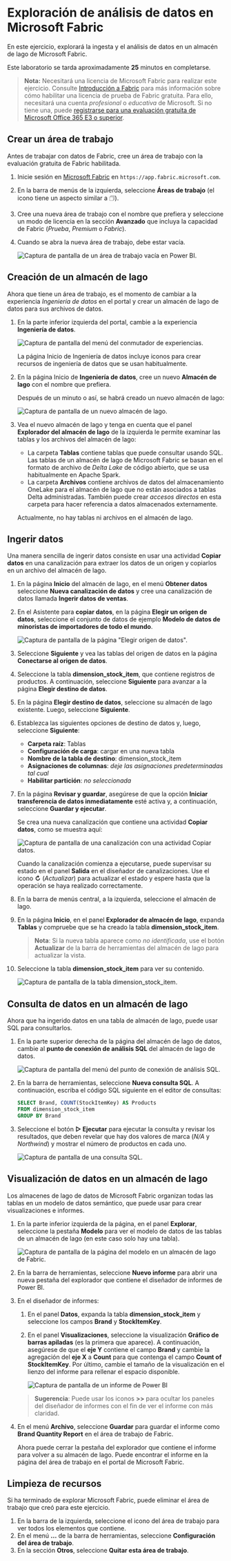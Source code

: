 # Exploración de análisis de datos en Microsoft Fabric

En este ejercicio, explorará la ingesta y el análisis de datos en un almacén de lago de Microsoft Fabric.

Este laboratorio se tarda aproximadamente **25** minutos en completarse.

> **Nota:** Necesitará una licencia de Microsoft Fabric para realizar este ejercicio. Consulte [Introducción a Fabric](https://learn.microsoft.com/fabric/get-started/fabric-trial) para más información sobre cómo habilitar una licencia de prueba de Fabric gratuita. Para ello, necesitará una cuenta *profesional* o *educativa* de Microsoft. Si no tiene una, puede [registrarse para una evaluación gratuita de Microsoft Office 365 E3 o superior](https://www.microsoft.com/microsoft-365/business/compare-more-office-365-for-business-plans).

## Crear un área de trabajo

Antes de trabajar con datos de Fabric, cree un área de trabajo con la evaluación gratuita de Fabric habilitada.

1. Inicie sesión en [Microsoft Fabric](https://app.fabric.microsoft.com) en `https://app.fabric.microsoft.com`.
2. En la barra de menús de la izquierda, seleccione **Áreas de trabajo** (el icono tiene un aspecto similar a &#128455;).
3. Cree una nueva área de trabajo con el nombre que prefiera y seleccione un modo de licencia en la sección **Avanzado** que incluya la capacidad de Fabric (*Prueba*, *Premium* o *Fabric*).
4. Cuando se abra la nueva área de trabajo, debe estar vacía.

    ![Captura de pantalla de un área de trabajo vacía en Power BI.](./images/new-workspace.png)

## Creación de un almacén de lago

Ahora que tiene un área de trabajo, es el momento de cambiar a la experiencia *Ingeniería de datos* en el portal y crear un almacén de lago de datos para sus archivos de datos.

1. En la parte inferior izquierda del portal, cambie a la experiencia **Ingeniería de datos**.

    ![Captura de pantalla del menú del conmutador de experiencias.](./images/fabric-switcher.png)

    La página Inicio de Ingeniería de datos incluye iconos para crear recursos de ingeniería de datos que se usan habitualmente.

2. En la página Inicio de **Ingeniería de datos**, cree un nuevo **Almacén de lago** con el nombre que prefiera.

    Después de un minuto o así, se habrá creado un nuevo almacén de lago:

    ![Captura de pantalla de un nuevo almacén de lago.](./images/new-lakehouse.png)

3. Vea el nuevo almacén de lago y tenga en cuenta que el panel **Explorador del almacén de lago** de la izquierda le permite examinar las tablas y los archivos del almacén de lago:
    - La carpeta **Tablas** contiene tablas que puede consultar usando SQL. Las tablas de un almacén de lago de Microsoft Fabric se basan en el formato de archivo de *Delta Lake* de código abierto, que se usa habitualmente en Apache Spark.
    - La carpeta **Archivos** contiene archivos de datos del almacenamiento OneLake para el almacén de lago que no están asociados a tablas Delta administradas. También puede crear *accesos directos* en esta carpeta para hacer referencia a datos almacenados externamente.

    Actualmente, no hay tablas ni archivos en el almacén de lago.

## Ingerir datos

Una manera sencilla de ingerir datos consiste en usar una actividad **Copiar datos** en una canalización para extraer los datos de un origen y copiarlos en un archivo del almacén de lago.

1. En la página **Inicio** del almacén de lago, en el menú **Obtener datos** seleccione **Nueva canalización de datos** y cree una canalización de datos llamada **Ingerir datos de ventas**.
1. En el Asistente para **copiar datos**, en la página **Elegir un origen de datos**, seleccione el conjunto de datos de ejemplo **Modelo de datos de minoristas de importadores de todo el mundo**.

    ![Captura de pantalla de la página "Elegir origen de datos".](./images/choose-data-source.png)

1. Seleccione **Siguiente** y vea las tablas del origen de datos en la página **Conectarse al origen de datos**.
1. Seleccione la tabla **dimension_stock_item**, que contiene registros de productos. A continuación, seleccione **Siguiente** para avanzar a la página **Elegir destino de datos**.
1. En la página **Elegir destino de datos**, seleccione su almacén de lago existente. Luego, seleccione **Siguiente**.
1. Establezca las siguientes opciones de destino de datos y, luego, seleccione **Siguiente**:
    - **Carpeta raíz**: Tablas
    - **Configuración de carga**: cargar en una nueva tabla
    - **Nombre de la tabla de destino**: dimension_stock_item
    - **Asignaciones de columnas**: *deje las asignaciones predeterminadas tal cual*
    - **Habilitar partición**: *no seleccionada*
1. En la página **Revisar y guardar**, asegúrese de que la opción **Iniciar transferencia de datos inmediatamente** esté activa y, a continuación, seleccione **Guardar y ejecutar**.

    Se crea una nueva canalización que contiene una actividad **Copiar datos**, como se muestra aquí:

    ![Captura de pantalla de una canalización con una actividad Copiar datos.](./images/copy-data-pipeline.png)

    Cuando la canalización comienza a ejecutarse, puede supervisar su estado en el panel **Salida** en el diseñador de canalizaciones. Use el icono **&#8635;** (*Actualizar*) para actualizar el estado y espere hasta que la operación se haya realizado correctamente.

1. En la barra de menús central, a la izquierda, seleccione el almacén de lago.
1. En la página **Inicio**, en el panel **Explorador de almacén de lago**, expanda **Tablas** y compruebe que se ha creado la tabla **dimension_stock_item**.

    > **Nota**: Si la nueva tabla aparece como *no identificada*, use el botón **Actualizar** de la barra de herramientas del almacén de lago para actualizar la vista.

1. Seleccione la tabla **dimension_stock_item** para ver su contenido.

    ![Captura de pantalla de la tabla dimension_stock_item.](./images/dimProduct.png)

## Consulta de datos en un almacén de lago

Ahora que ha ingerido datos en una tabla de almacén de lago, puede usar SQL para consultarlos.

1. En la parte superior derecha de la página del almacén de lago de datos, cambie al **punto de conexión de análisis SQL** del almacén de lago de datos.

    ![Captura de pantalla del menú del punto de conexión de análisis SQL.](./images/endpoint-switcher.png)

1. En la barra de herramientas, seleccione **Nueva consulta SQL**. A continuación, escriba el código SQL siguiente en el editor de consultas:

    ```sql
    SELECT Brand, COUNT(StockItemKey) AS Products
    FROM dimension_stock_item
    GROUP BY Brand
    ```

1. Seleccione el botón **&#9655; Ejecutar** para ejecutar la consulta y revisar los resultados, que deben revelar que hay dos valores de marca (*N/A* y *Northwind*) y mostrar el número de productos en cada uno.

    ![Captura de pantalla de una consulta SQL.](./images/sql-query.png)

## Visualización de datos en un almacén de lago

Los almacenes de lago de datos de Microsoft Fabric organizan todas las tablas en un modelo de datos semántico, que puede usar para crear visualizaciones e informes.

1. En la parte inferior izquierda de la página, en el panel **Explorar**, seleccione la pestaña **Modelo** para ver el modelo de datos de las tablas de un almacén de lago (en este caso solo hay una tabla).

    ![Captura de pantalla de la página del modelo en un almacén de lago de Fabric.](./images/fabric-model.png)

1. En la barra de herramientas, seleccione **Nuevo informe** para abrir una nueva pestaña del explorador que contiene el diseñador de informes de Power BI.
1. En el diseñador de informes:
    1. En el panel **Datos**, expanda la tabla **dimension_stock_item** y seleccione los campos **Brand** y **StockItemKey**.
    1. En el panel **Visualizaciones**, seleccione la visualización **Gráfico de barras apiladas** (es la primera que aparece). A continuación, asegúrese de que el **eje Y** contiene el campo **Brand** y cambie la agregación del **eje X** a **Count** para que contenga el campo **Count of StockItemKey**. Por último, cambie el tamaño de la visualización en el lienzo del informe para rellenar el espacio disponible.

        ![Captura de pantalla de un informe de Power BI](./images/fabric-report.png)

    > **Sugerencia**: Puede usar los iconos **>>** para ocultar los paneles del diseñador de informes con el fin de ver el informe con más claridad.

1. En el menú **Archivo**, seleccione **Guardar** para guardar el informe como **Brand Quantity Report** en el área de trabajo de Fabric.

    Ahora puede cerrar la pestaña del explorador que contiene el informe para volver a su almacén de lago. Puede encontrar el informe en la página del área de trabajo en el portal de Microsoft Fabric.

## Limpieza de recursos

Si ha terminado de explorar Microsoft Fabric, puede eliminar el área de trabajo que creó para este ejercicio.

1. En la barra de la izquierda, seleccione el icono del área de trabajo para ver todos los elementos que contiene.
2. En el menú **...** de la barra de herramientas, seleccione **Configuración del área de trabajo**.
3. En la sección **Otros**, seleccione **Quitar esta área de trabajo**.
